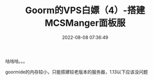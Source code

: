 ﻿---
title: Goorm的VPS白嫖（4）-搭建MCSManger面板服
tags:
  - 白嫖
  - 服务器
  
  
  
  - goorm
categories:
  - 白嫖教程
abbrlink: 8245da27
date: 2022-08-08 07:36:49
cover: https://bu.dusays.com/2022/09/01/63103a69227fd.webp
updated: 2022-10-04 08:50:19
---

咕咕咕。。。

goormide的内存较小，只能搭建较老版本的服务器，1.13以下应该没问题
